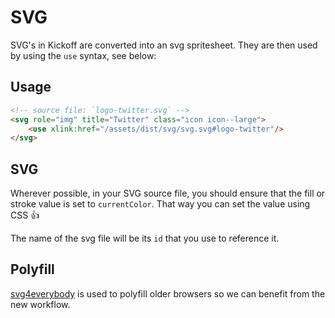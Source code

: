 # SVG
SVG's in Kickoff are converted into an svg spritesheet. They are then used by using the `use` syntax, see below:

## Usage

```html
<!-- source file: `logo-twitter.svg` -->
<svg role="img" title="Twitter" class="icon icon--large">
	<use xlink:href="/assets/dist/svg/svg.svg#logo-twitter"/>
</svg>
```

## SVG
Wherever possible, in your SVG source file, you should ensure that the fill or stroke value is set to `currentColor`. That way you can set the value using CSS :+1:

The name of the svg file will be its `id` that you use to reference it.

## Polyfill
[svg4everybody](https://github.com/jonathantneal/svg4everybody) is used to polyfill older browsers so we can benefit from the new workflow.
